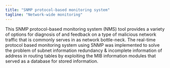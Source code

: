 ```yaml
---
title: "SNMP protocol-based monitoring system"
tagline: "Network-wide monitoring"
---
```


This SNMP protocol-based monitoring system (NMS) tool provides a variety of options for diagnosis of and
feedback on a type of malicious network traffic that is commonly serves in as network bottle-neck. The real-time protocol based monitoring system using SNMP was implemented to solve the problem of subnet information redundancy & incomplete information of address in routing tables by exploiting the MIB information modules that served as a database for stored information.
